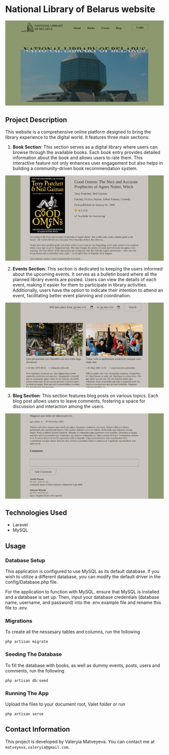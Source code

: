 # National Library of Belarus website

![Alt text](/public/img/screen1.png "National Library of Belarus")

## Project Description
This website is a comprehensive online platform designed to bring the library experience to the digital world. It features three main sections:

1. **Book Section**: This section serves as a digital library where users can browse through the available books. Each book entry provides detailed information about the book and allows users to rate them. This interactive feature not only enhances user engagement but also helps in building a community-driven book recommendation system.

![Alt text](/public/img/screen2.png "Books Section")

2. **Events Section**: This section is dedicated to keeping the users informed about the upcoming events. It serves as a bulletin board where all the planned library events are posted. Users can view the details of each event, making it easier for them to participate in library activities. Additionally, users have the option to indicate their intention to attend an event, facilitating better event planning and coordination.

![Alt text](/public/img/screen3.png "Events Section")

3. **Blog Section**: This section features blog posts on various topics. Each blog post allows users to leave comments, fostering a space for discussion and interaction among the users.

![Alt text](/public/img/screen4.png "Blog Section")

## Technologies Used

- Laravel
- MySQL

## Usage

### Database Setup

This application is configured to use MySQL as its default database. If you wish to utilize a different database, you can modify the default driver in the config/Database.php file.

For the application to function with MySQL, ensure that MySQL is installed and a database is set up. Then, input your database credentials (database name, username, and password) into the .env.example file and rename this file to .env.

### Migrations
To create all the nessesary tables and columns, run the following
```
php artisan migrate
```

### Seeding The Database
To fill the database with books, as well as dummy events, posts, users and comments, run the following
```
php artisan db:seed
```

### Running The App
Upload the files to your document root, Valet folder or run 
```
php artisan serve
```

## Contact Information

This project is developed by Valeryia Matveyeva. You can contact me at `matveyeva.valeryia@gmail.com`.